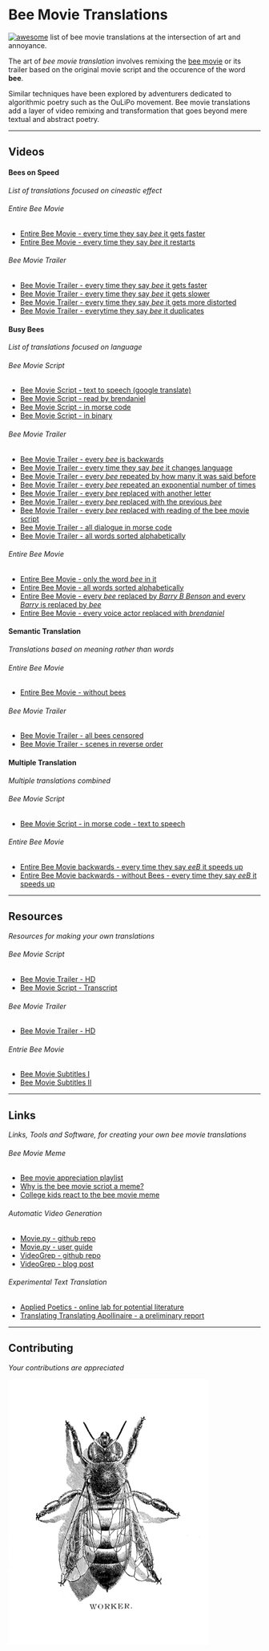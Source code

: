 
# Bee Movie Translations

[![awesome](https://cdn.rawgit.com/sindresorhus/awesome/d7305f38d29fed78fa85652e3a63e154dd8e8829/media/badge.svg)](https://github.com/sindresorhus/awesome)  list of bee movie translations at the intersection of art and annoyance.

The art of _bee movie translation_ involves remixing the [bee movie](http://www.imdb.com/title/tt0389790/) or its trailer based on the original movie script and the occurence of the word __bee__.

Similar techniques have been explored by adventurers dedicated to algorithmic poetry such as the OuLiPo movement. Bee movie translations add a layer of video remixing and transformation that goes beyond mere textual and abstract poetry.

----

## Videos

#### Bees on Speed
_List of translations focused on cineastic effect_

###### Entire Bee Movie

* [Entire Bee Movie - every time they say _bee_ it gets faster ](https://www.youtube.com/watch?v=E6iN6VTL7v8)
* [Entire Bee Movie - every time they say _bee_ it restarts](https://www.youtube.com/watch?v=PcdHoS-hYZk)


###### Bee Movie Trailer
* [Bee Movie Trailer - every time they say _bee_ it gets faster](https://www.youtube.com/watch?v=JSKAZVuz2VM)
* [Bee Movie Trailer - every time they say _bee_ it gets slower](https://www.youtube.com/watch?v=ZW-lDX2UcL0)
* [Bee Movie Trailer - every time they say _bee_ it gets more distorted](https://www.youtube.com/watch?v=T25QGcYPh0s)
* [Bee Movie Trailer - everytime they say _bee_ it duplicates ](https://www.youtube.com/watch?v=CZSBgy_BUhs)


#### Busy Bees
_List of translations focused on language_

###### Bee Movie Script
* [Bee Movie Script - text to speech (google translate)](https://www.youtube.com/watch?v=VUYAy6zzKYk)
* [Bee Movie Script - read by brendaniel](https://www.youtube.com/watch?v=QsGYNfagHlU)
* [Bee Movie Script - in morse code](https://www.youtube.com/watch?v=1SQcYAbGGVE)
* [Bee Movie Script - in binary](https://www.youtube.com/watch?v=XaBNrDAxOJY)

###### Bee Movie Trailer
* [Bee Movie Trailer - every _bee_ is backwards](https://www.youtube.com/watch?v=2Oyc4cxE2zg)
* [Bee Movie Trailer - every time they say _bee_ it changes language ](https://www.youtube.com/watch?v=xk_hk_nG9r0)
* [Bee Movie Trailer - every _bee_ repeated by how many it was said before](https://www.youtube.com/watch?v=idjFDCYv5eI)
* [Bee Movie Trailer - every _bee_ repeated an exponential number of times](https://www.youtube.com/watch?v=0XBH6S-vbns)
* [Bee Movie Trailer - every _bee_ replaced with another letter](https://www.youtube.com/watch?v=V5eoiq4h7BA)
* [Bee Movie Trailer - every _bee_ replaced with the previous _bee_](https://www.youtube.com/watch?v=BfFcrMc0oG8)
* [Bee Movie Trailer - every _bee_ replaced with reading of the bee movie script](https://www.youtube.com/watch?v=5v5ASzKiZWI)
* [Bee Movie Trailer - all dialogue in morse code](https://www.youtube.com/watch?v=e06vHlMpSrE)
* [Bee Movie Trailer - all words sorted alphabetically](https://www.youtube.com/watch?v=xYds3tKd3oo)


###### Entire Bee Movie
* [Entire Bee Movie - only the word _bee_ in it ](https://www.youtube.com/watch?v=TByiofHaEKk)
* [Entire Bee Movie - all words sorted alphabetically](https://www.youtube.com/watch?v=T-UVMyAOQqk)
* [Entire Bee Movie - every _bee_ replaced by _Barry B Benson_ and every _Barry_ is replaced by _bee_](https://www.youtube.com/watch?v=OqijL4jVrY8)
* [Entire Bee Movie - every voice actor replaced with _brendaniel_](https://www.youtube.com/watch?v=CkMFLHy4wMo)

#### Semantic Translation
_Translations based on meaning rather than words_

###### Entire Bee Movie
* [Entire Bee Movie - without bees](https://www.youtube.com/watch?v=eagjpMz2hHU)

###### Bee Movie Trailer
* [Bee Movie Trailer - all bees censored](https://www.youtube.com/watch?v=bvyzO-s9FF8)
* [Bee Movie Trailer - scenes in reverse order](https://www.youtube.com/watch?v=ddJYx6ufhBs)

#### Multiple Translation
_Multiple translations combined_

###### Bee Movie Script
* [Bee Movie Script - in morse code - text to speech](https://www.youtube.com/watch?v=EKP0xikyadw)

###### Entire Bee Movie
* [Entire Bee Movie backwards - every time they say _eeB_ it speeds up ](https://www.youtube.com/watch?v=KM74XRQKWew)
* [Entire Bee Movie backwards - without Bees - every time they say _eeB_ it speeds up ](https://www.youtube.com/watch?v=KM74XRQKWew)


----
## Resources
_Resources for making your own translations_

###### Bee Movie Script
* [Bee Movie Trailer - HD](https://www.youtube.com/watch?v=VONRQMx78YI)
* [Bee Movie Script - Transcript](http://www.script-o-rama.com/movie_scripts/a1/bee-movie-script-transcript-seinfeld.html)

###### Bee Movie Trailer
* [Bee Movie Trailer - HD](https://www.youtube.com/watch?v=VONRQMx78YI)

###### Entrie Bee Movie
* [Bee Movie Subtitles I](https://isubtitles.net/bee-movie-subtitles)
* [Bee Movie Subtitles II](http://www.yifysubtitles.com/movie/bee-movie-2007)

----

## Links
_Links, Tools and Software, for creating your own bee movie translations_

###### Bee Movie Meme
* [Bee movie appreciation playlist](https://www.youtube.com/playlist?list=PLsDLvNsVswMbGgGu4tOuYjqjOcMyyyI8N)
* [Why is the bee movie scriot a meme?](https://www.youtube.com/watch?v=FeHg8IBJP4I)
* [College kids react to the bee movie meme](https://www.youtube.com/watch?v=9h2v_fT0YC8)

###### Automatic Video Generation
* [Movie.py - github repo](https://github.com/Zulko/moviepy)
* [Movie.py - user guide](https://zulko.github.io/moviepy/)
* [VideoGrep - github repo](https://antiboredom.github.io/videogrep/)
* [VideoGrep - blog post](http://lav.io/2014/06/videogrep-automatic-supercuts-with-python/)

###### Experimental Text Translation
* [Applied Poetics -  online lab for potential literature](http://appliedpoetics.org/)
* [Translating Translating Apollinaire -  a preliminary report](http://www.bpnichol.ca/archive/documents/translating-translating-apollinaire-preliminary-report)

----

## Contributing

_Your contributions are appreciated_

[![image of a worker bee](worker.gif)](https://archive.org/stream/CAT11016094#page/288/mode/1up)
